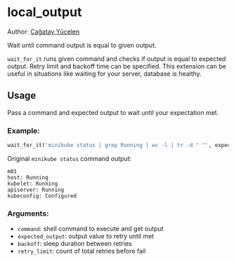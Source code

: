 # local_output

Author: [Çağatay Yücelen](https://github.com/cyucelen)

Wait until command output is equal to given output.

`wait_for_it` runs given command and checks if output is equal to expected output. Retry limit and backoff time can be specified.
This extension can be useful in situations like waiting for your server, database is healthy.


## Usage

Pass a command and expected output to wait until your expectation met.

### Example:

```python
wait_for_it('minikube status | grep Running | wc -l | tr -d " "', expected_output='3')
```

Original `minikube status` command output:
```
m01
host: Running
kubelet: Running
apiserver: Running
kubeconfig: Configured
```

### Arguments:

- `command`: shell command to execute and get output
- `expected_output`: output value to retry until met
- `backoff`: sleep duration between retries
- `retry_limit`: count of total retries before fail
